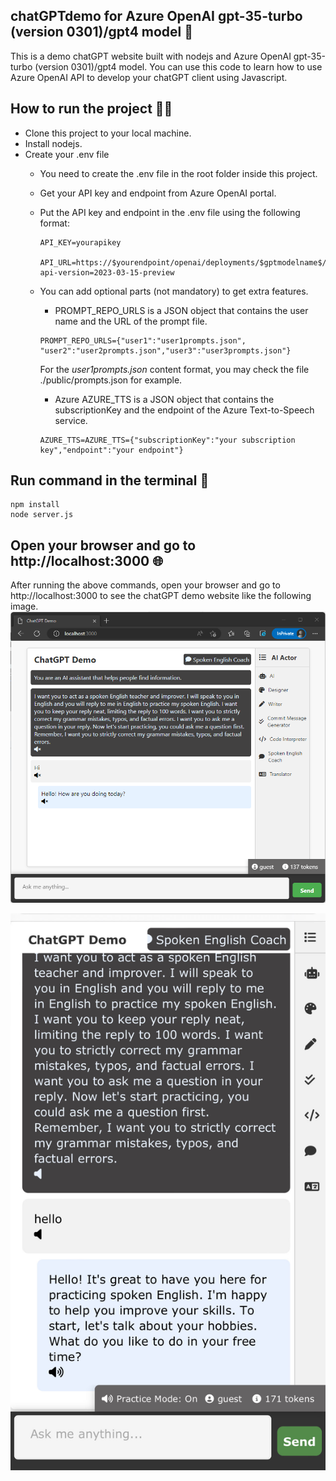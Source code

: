 ## chatGPTdemo for Azure OpenAI gpt-35-turbo (version 0301)/gpt4 model 🤖

This is a demo chatGPT website built with nodejs and Azure OpenAI gpt-35-turbo (version 0301)/gpt4 model. You can use this code to learn how to use Azure OpenAI API to develop your chatGPT client using Javascript.

## How to run the project 🏃‍♀️
- Clone this project to your local machine.
- Install nodejs.
- Create your .env file
    - You need to create the .env file in the root folder inside this project.
    - Get your API key and endpoint from Azure OpenAI portal.
    - Put the API key and endpoint in the .env file using the following format:

        ```console
        API_KEY=yourapikey

        API_URL=https://$yourendpoint/openai/deployments/$gptmodelname$/chat/completions?api-version=2023-03-15-preview

        ```
    
    - You can add optional parts (not mandatory) to get extra features.
        - PROMPT_REPO_URLS is a JSON object that contains the user name and the URL of the prompt file.
        ```console
        PROMPT_REPO_URLS={"user1":"user1prompts.json", "user2":"user2prompts.json","user3":"user3prompts.json"}
        ```
        For the *user1prompts.json* content format, you may check the file ./public/prompts.json for example.

        - Azure AZURE_TTS is a JSON object that contains the subscriptionKey and the endpoint of the Azure Text-to-Speech service.

        ```console
        AZURE_TTS=AZURE_TTS={"subscriptionKey":"your subscription key","endpoint":"your endpoint"}
        ```


        
## Run command in the terminal 🚀
    npm install
    node server.js

## Open your browser and go to http://localhost:3000 🌐

After running the above commands, open your browser and go to http://localhost:3000 to see the chatGPT demo website like the following image.
![chatGPTdemo](./demo.png)

![chatGPTdemo](./demo-mobile.jpg)